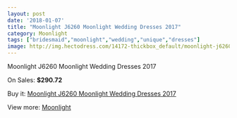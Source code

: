 ```yaml
---
layout: post
date: '2018-01-07'
title: "Moonlight J6260 Moonlight Wedding Dresses 2017"
category: Moonlight
tags: ["bridesmaid","moonlight","wedding","unique","dresses"]
image: http://img.hectodress.com/14172-thickbox_default/moonlight-j6260-moonlight-wedding-dresses-2013.jpg
---
```

Moonlight J6260 Moonlight Wedding Dresses 2017

On Sales: **$290.72**
<a href="https://www.hectodress.com/moonlight/6867-moonlight-j6260-moonlight-wedding-dresses-2013.html"><amp-img layout="responsive" width="600" height="600" src="//img.hectodress.com/14172-thickbox_default/moonlight-j6260-moonlight-wedding-dresses-2013.jpg" alt="Moonlight J6260 Moonlight Wedding Dresses 2017 0" /></a>
<a href="https://www.hectodress.com/moonlight/6867-moonlight-j6260-moonlight-wedding-dresses-2013.html"><amp-img layout="responsive" width="600" height="600" src="//img.hectodress.com/14173-thickbox_default/moonlight-j6260-moonlight-wedding-dresses-2013.jpg" alt="Moonlight J6260 Moonlight Wedding Dresses 2017 1" /></a>

Buy it: [Moonlight J6260 Moonlight Wedding Dresses 2017](https://www.hectodress.com/moonlight/6867-moonlight-j6260-moonlight-wedding-dresses-2013.html "Moonlight J6260 Moonlight Wedding Dresses 2017")

View more: [Moonlight](https://www.hectodress.com/119-moonlight "Moonlight")